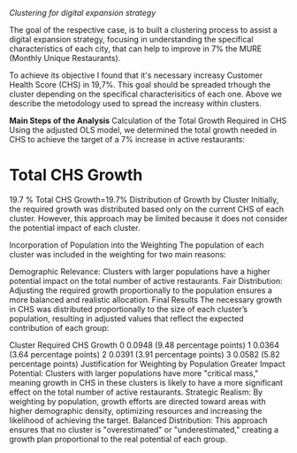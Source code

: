 *Clustering for digital expansion strategy*

The goal of the respective case, is to built a clustering process to assist a digital expansion strategy, focusing in understanding the specifical characteristics of each city, that can help to improve in 7% the MURE (Monthly Unique Restaurants).

To achieve its objective I found that it's necessary increasy Customer Health Score (CHS) in 19,7%. This goal should be spreaded trhough the cluster depending on the specifical characterisitics of each one. Above we describe the metodology used to spread the increasy within clusters.

**Main Steps of the Analysis**
Calculation of the Total Growth Required in CHS
Using the adjusted OLS model, we determined the total growth needed in CHS to achieve the target of a 7% increase in active restaurants:

Total CHS Growth
=
19.7
%
Total CHS Growth=19.7%
Distribution of Growth by Cluster
Initially, the required growth was distributed based only on the current CHS of each cluster. However, this approach may be limited because it does not consider the potential impact of each cluster.

Incorporation of Population into the Weighting
The population of each cluster was included in the weighting for two main reasons:

Demographic Relevance: Clusters with larger populations have a higher potential impact on the total number of active restaurants.
Fair Distribution: Adjusting the required growth proportionally to the population ensures a more balanced and realistic allocation.
Final Results
The necessary growth in CHS was distributed proportionally to the size of each cluster’s population, resulting in adjusted values that reflect the expected contribution of each group:

Cluster	Required CHS Growth
0	0.0948 (9.48 percentage points)
1	0.0364 (3.64 percentage points)
2	0.0391 (3.91 percentage points)
3	0.0582 (5.82 percentage points)
Justification for Weighting by Population
Greater Impact Potential: Clusters with larger populations have more "critical mass," meaning growth in CHS in these clusters is likely to have a more significant effect on the total number of active restaurants.
Strategic Realism: By weighting by population, growth efforts are directed toward areas with higher demographic density, optimizing resources and increasing the likelihood of achieving the target.
Balanced Distribution: This approach ensures that no cluster is "overestimated" or "underestimated," creating a growth plan proportional to the real potential of each group.
